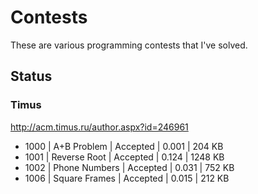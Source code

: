 # Contests

These are various programming contests that I've solved.


## Status

### Timus
http://acm.timus.ru/author.aspx?id=246961

- 1000 | A+B Problem | Accepted | 0.001 | 204 KB
- 1001 | Reverse Root | Accepted | 0.124 | 1248 KB
- 1002 | Phone Numbers | Accepted | 0.031 | 752 KB
- 1006 | Square Frames | Accepted | 0.015 | 212 KB
